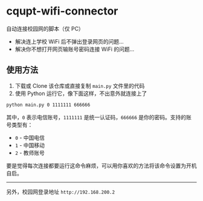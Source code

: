 # cqupt-wifi-connector

自动连接校园网的脚本（仅 PC）

- 解决连上学校 WiFi 后不弹出登录网页的问题...
- 解决你不想打开网页输账号密码连接 WiFi 的问题...

## 使用方法

1. 下载或 Clone 该仓库或直接复制 `main.py` 文件里的代码
2. 使用 Python 运行它，像下面这样，不出意外就连接上了

```bash
python main.py 0 1111111 666666
```

其中，`0` 表示电信账号，`1111111` 是统一认证码，`666666` 是你的密码。支持的账号类型有：

- `0` - 中国电信
- `1` - 中国移动
- `2` - 教师账号

要是觉得每次连接都要运行这命令麻烦，可以用你喜欢的方法将该命令设置为开机自启。

------

另外，校园网登录地址 `http://192.168.200.2`
